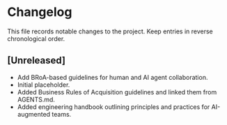 # Changelog

This file records notable changes to the project. Keep entries in reverse chronological order.

## [Unreleased]
- Add BRoA-based guidelines for human and AI agent collaboration.
- Initial placeholder.
- Added Business Rules of Acquisition guidelines and linked them from AGENTS.md.
- Added engineering handbook outlining principles and practices for AI-augmented teams.

<!--
## [vX.Y.Z] - YYYY-MM-DD
### Added
- ...

### Changed
- ...

### Fixed
- ...
-->
